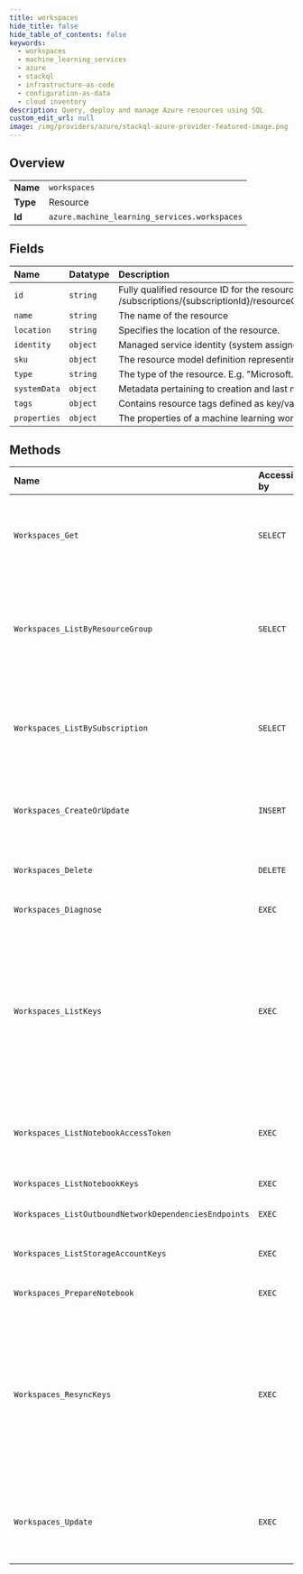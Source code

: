 ```yaml
---
title: workspaces
hide_title: false
hide_table_of_contents: false
keywords:
  - workspaces
  - machine_learning_services
  - azure    
  - stackql
  - infrastructure-as-code
  - configuration-as-data
  - cloud inventory
description: Query, deploy and manage Azure resources using SQL
custom_edit_url: null
image: /img/providers/azure/stackql-azure-provider-featured-image.png
---
```

  
    

## Overview
<table><tbody>
<tr><td><b>Name</b></td><td><code>workspaces</code></td></tr>
<tr><td><b>Type</b></td><td>Resource</td></tr>
<tr><td><b>Id</b></td><td><code>azure.machine_learning_services.workspaces</code></td></tr>
</tbody></table>

## Fields
| Name | Datatype | Description |
|:-----|:---------|:------------|
| `id` | `string` | Fully qualified resource ID for the resource. Ex - /subscriptions/&#123;subscriptionId&#125;/resourceGroups/&#123;resourceGroupName&#125;/providers/&#123;resourceProviderNamespace&#125;/&#123;resourceType&#125;/&#123;resourceName&#125; |
| `name` | `string` | The name of the resource |
| `location` | `string` | Specifies the location of the resource. |
| `identity` | `object` | Managed service identity (system assigned and/or user assigned identities) |
| `sku` | `object` | The resource model definition representing SKU |
| `type` | `string` | The type of the resource. E.g. "Microsoft.Compute/virtualMachines" or "Microsoft.Storage/storageAccounts" |
| `systemData` | `object` | Metadata pertaining to creation and last modification of the resource. |
| `tags` | `object` | Contains resource tags defined as key/value pairs. |
| `properties` | `object` | The properties of a machine learning workspace. |
## Methods
| Name | Accessible by | Required Params | Description |
|:-----|:--------------|:----------------|:------------|
| `Workspaces_Get` | `SELECT` | `resourceGroupName, subscriptionId, workspaceName` | Gets the properties of the specified machine learning workspace. |
| `Workspaces_ListByResourceGroup` | `SELECT` | `resourceGroupName, subscriptionId` | Lists all the available machine learning workspaces under the specified resource group. |
| `Workspaces_ListBySubscription` | `SELECT` | `subscriptionId` | Lists all the available machine learning workspaces under the specified subscription. |
| `Workspaces_CreateOrUpdate` | `INSERT` | `resourceGroupName, subscriptionId, workspaceName` | Creates or updates a workspace with the specified parameters. |
| `Workspaces_Delete` | `DELETE` | `resourceGroupName, subscriptionId, workspaceName` | Deletes a machine learning workspace. |
| `Workspaces_Diagnose` | `EXEC` | `resourceGroupName, subscriptionId, workspaceName` |  |
| `Workspaces_ListKeys` | `EXEC` | `resourceGroupName, subscriptionId, workspaceName` | Lists all the keys associated with this workspace. This includes keys for the storage account, app insights and password for container registry |
| `Workspaces_ListNotebookAccessToken` | `EXEC` | `resourceGroupName, subscriptionId, workspaceName` | return notebook access token and refresh token |
| `Workspaces_ListNotebookKeys` | `EXEC` | `resourceGroupName, subscriptionId, workspaceName` | List keys of a notebook. |
| `Workspaces_ListOutboundNetworkDependenciesEndpoints` | `EXEC` | `resourceGroupName, subscriptionId, workspaceName` |  |
| `Workspaces_ListStorageAccountKeys` | `EXEC` | `resourceGroupName, subscriptionId, workspaceName` | List storage account keys of a workspace. |
| `Workspaces_PrepareNotebook` | `EXEC` | `resourceGroupName, subscriptionId, workspaceName` | Prepare a notebook. |
| `Workspaces_ResyncKeys` | `EXEC` | `resourceGroupName, subscriptionId, workspaceName` | Resync all the keys associated with this workspace. This includes keys for the storage account, app insights and password for container registry |
| `Workspaces_Update` | `EXEC` | `resourceGroupName, subscriptionId, workspaceName` | Updates a machine learning workspace with the specified parameters. |
